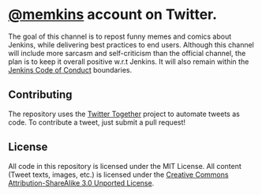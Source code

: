 # [@memkins](https://twitter.com/memkins) account on Twitter.

The goal of this channel is to repost funny memes and comics about Jenkins, while delivering best practices to end users.
Although this channel will include more sarcasm and self-criticism than the official channel, the plan is to keep it overall positive w.r.t Jenkins.
It will also remain within the [Jenkins Code of Conduct](jenkins.io/conduct) boundaries.

## Contributing

The repository uses the [Twitter Together](https://github.com/gr2m/twitter-together) project to automate tweets as code.
To contribute a tweet, just submit a pull request!

## License

All code in this repository is licensed under the MIT License.
All content (Tweet texts, images, etc.) is licensed under the [Creative Commons Attribution-ShareAlike 3.0 Unported License](https://creativecommons.org/licenses/by-sa/3.0/).
